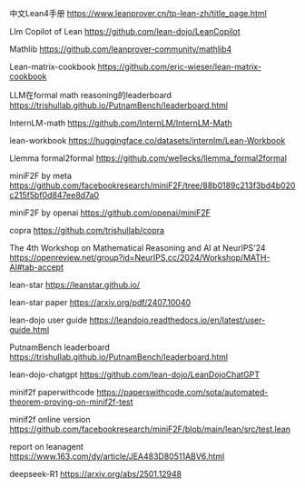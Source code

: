 中文Lean4手册 https://www.leanprover.cn/tp-lean-zh/title_page.html

Llm Copilot of Lean https://github.com/lean-dojo/LeanCopilot

Mathlib https://github.com/leanprover-community/mathlib4  

Lean-matrix-cookbook https://github.com/eric-wieser/lean-matrix-cookbook

LLM在formal math reasoning的leaderboard https://trishullab.github.io/PutnamBench/leaderboard.html

InternLM-math https://github.com/InternLM/InternLM-Math

lean-workbook https://huggingface.co/datasets/internlm/Lean-Workbook

Llemma formal2formal https://github.com/wellecks/llemma_formal2formal

miniF2F by meta https://github.com/facebookresearch/miniF2F/tree/88b0189c213f3bd4b020c215f5bf0d847ee8d7a0

miniF2F by openai https://github.com/openai/miniF2F

copra https://github.com/trishullab/copra

The 4th Workshop on Mathematical Reasoning and AI at NeurIPS'24 https://openreview.net/group?id=NeurIPS.cc/2024/Workshop/MATH-AI#tab-accept

lean-star https://leanstar.github.io/

lean-star paper https://arxiv.org/pdf/2407.10040

lean-dojo user guide https://leandojo.readthedocs.io/en/latest/user-guide.html

PutnamBench leaderboard https://trishullab.github.io/PutnamBench/leaderboard.html

lean-dojo-chatgpt https://github.com/lean-dojo/LeanDojoChatGPT

minif2f paperwithcode https://paperswithcode.com/sota/automated-theorem-proving-on-minif2f-test

minif2f online version https://github.com/facebookresearch/miniF2F/blob/main/lean/src/test.lean

report on leanagent https://www.163.com/dy/article/JEA483D80511ABV6.html

deepseek-R1 https://arxiv.org/abs/2501.12948
